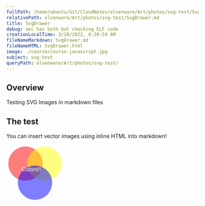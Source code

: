 ```yaml
---
fullPath: /home/ubuntu/Git/CloudNotes/elvenware/Art/photos/svg-test/SvgDrawer.md
relativePath: elvenware/Art/photos/svg-test/SvgDrawer.md
title: SvgDrawer
debug: aec has both but checking ELF code
creationLocalTime: 3/18/2022, 8:20:59 AM
fileNameMarkdown: SvgDrawer.md
fileNameHTML: SvgDrawer.html
image: ./course/course-javascript.jpg
subject: svg-test
queryPath: elvenware/Art/photos/svg-test/
---
```


<!-- toc -->
<!-- tocstop -->

## Overview

Testing SVG Images in markdown files

## The test

You can insert vector images using inline HTML into markdown! 

<svg width="200" height="200">
    <circle cx="50" cy="50" r="45" fill-opacity=".5" fill="red"/>
    <circle cx="100" cy="50" r="45" fill-opacity=".5" fill="yellow"/>
    <circle cx="75" cy="100" r="45" fill-opacity=".5" fill="blue"/>
    <text x="40" y="70" fill="white">Colors!!</text>
</svg>
